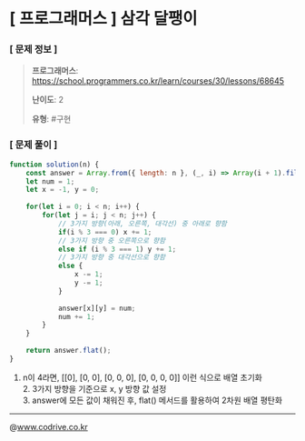 # [ 프로그래머스 ] 삼각 달팽이

### [ 문제 정보 ]
> **프로그래머스**: https://school.programmers.co.kr/learn/courses/30/lessons/68645
> 
> **난이도**: 2
>
> **유형**: #구현


### [ 문제 풀이 ]
```JavaScript
function solution(n) {
    const answer = Array.from({ length: n }, (_, i) => Array(i + 1).fill(0));
    let num = 1;
    let x = -1, y = 0;
    
    for(let i = 0; i < n; i++) {
        for(let j = i; j < n; j++) {
            // 3가지 방향(아래, 오른쪽, 대각선) 중 아래로 향함
            if(i % 3 === 0) x += 1;
            // 3가지 방향 중 오른쪽으로 향함
            else if (i % 3 === 1) y += 1;
            // 3가지 방향 중 대각선으로 향함
            else {
                x -= 1;
                y -= 1;
            }
            
            answer[x][y] = num;
            num += 1;
        }
    }
    
    return answer.flat();
}
```
1. n이 4라면, [[0], [0, 0], [0, 0, 0], [0, 0, 0, 0]] 이런 식으로 배열 초기화<br>2. 3가지 방향을 기준으로 x, y 방향 값 설정<br>3. answer에 모든 값이 채워진 후, flat() 메서드를 활용하여 2차원 배열 평탄화


---
@www.codrive.co.kr
